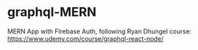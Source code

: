 # graphql-MERN
MERN App with FIrebase Auth, following Ryan Dhungel course: https://www.udemy.com/course/graphql-react-node/
